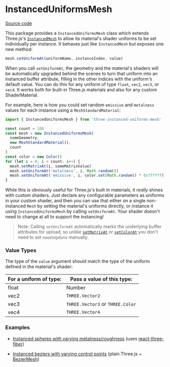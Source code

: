 # InstancedUniformsMesh

[Source code](./src/InstancedUniformsMesh.js)

This package provides a `InstancedUniformsMesh` class which extends Three.js's [`InstancedMesh`](https://threejs.org/docs/#api/en/objects/InstancedMesh) to allow its material's shader uniforms to be set individually per instance. It behaves just like `InstancedMesh` but exposes one new method:

```js
mesh.setUniformAt(uniformName, instanceIndex, value)
```

When you call `setUniformAt`, the geometry and the material's shaders will be automatically upgraded behind the scenes to turn that uniform into an instanced buffer attribute, filling in the other indices with the uniform's default value. You can do this for any uniform of type `float`, `vec2`, `vec3`, or `vec4`. It works both for built-in Three.js materials and also for any custom ShaderMaterial.

For example, here is how you could set random `emissive` and `metalness` values for each instance using a `MeshStandardMaterial`:

```js
import { InstancedUniformsMesh } from 'three-instanced-uniforms-mesh'

const count = 100
const mesh = new InstancedUniformsMesh(
  someGeometry,
  new MeshStandardMaterial(),
  count
)
const color = new Color()
for (let i = 0; i < count; i++) {
  mesh.setMatrixAt(i, someMatrixValue)
  mesh.setUniformAt('metalness', i, Math.random())
  mesh.setUniformAt('emissive', i, color.set(Math.random() * 0xffffff))
}
```

While this is obviously useful for Three.js's built in materials, it _really_ shines with custom shaders. Just declare any configurable parameters as uniforms in your custom shader, and then you can use that either on a single non-instanced `Mesh` by setting the material's uniforms directly, or instance it using `InstancedUniformsMesh` by calling `setUniformAt`. Your shader doesn't need to change at all to support the instancing! 

> Note: Calling `setUniformAt` automatically marks the underlying buffer attributes for upload, so unlike [`setMatrixAt`](https://threejs.org/docs/#api/en/objects/InstancedMesh.setMatrixAt) or [`setColorAt`](https://threejs.org/docs/#api/en/objects/InstancedMesh.setColorAt) you don't need to set `needsUpdate` manually.


### Value Types

The type of the `value` argument should match the type of the uniform defined in the material's shader:

| For a uniform of type: | Pass a value of this type:       |
| ---------------------- | -------------------------------- |
| float                  | Number                           |
| vec2                   | `THREE.Vector2`                  |
| vec3                   | `THREE.Vector3` or `THREE.Color` |
| vec4                   | `THREE.Vector4`                  |


### Examples

- [Instanced spheres with varying metalness/roughness](https://codesandbox.io/s/instanceduniformsmesh-r3f-lss90?file=/src/index.js) (uses [react-three-fiber](https://github.com/pmndrs/react-three-fiber))

- [Instanced beziers with varying control points](https://ibyou.csb.app/) (plain Three.js + [BezierMesh](https://github.com/protectwise/troika/tree/master/packages/troika-three-utils#beziermesh))
